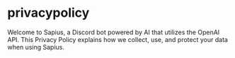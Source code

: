 # privacypolicy
Welcome to Sapius, a Discord bot powered by AI that utilizes the OpenAI API. This Privacy Policy explains how we collect, use, and protect your data when using Sapius.
